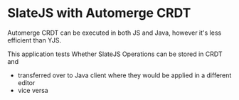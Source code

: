 # SlateJS with Automerge CRDT

Automerge CRDT can be executed in both JS and Java, however it's less efficient than YJS. 

This application tests Whether SlateJS Operations can be stored in CRDT and 
- transferred over to Java client where they would be applied in a different editor
- vice versa

